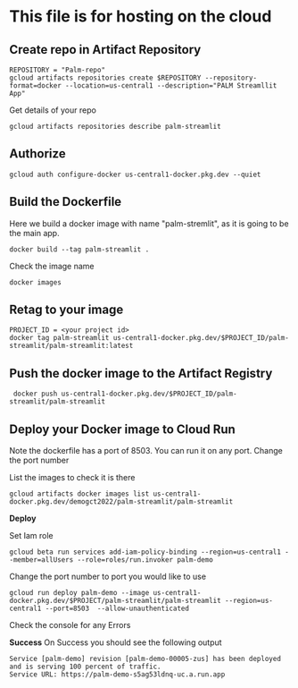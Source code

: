 # This file is for hosting on the cloud

## Create repo in Artifact Repository
```
REPOSITORY = "Palm-repo"
gcloud artifacts repositories create $REPOSITORY --repository-format=docker --location=us-central1 --description="PALM Streamllit App"
```
Get details of your repo
```
gcloud artifacts repositories describe palm-streamlit
```

## Authorize 

```
gcloud auth configure-docker us-central1-docker.pkg.dev --quiet
```

## Build the Dockerfile

Here we build a docker image with name "palm-stremlit", as it is going to be the main app.
```
docker build --tag palm-streamlit .
```

Check the image name
```
docker images
```


## Retag to your image
```
PROJECT_ID = <your project id>
docker tag palm-streamlit us-central1-docker.pkg.dev/$PROJECT_ID/palm-streamlit/palm-streamlit:latest
```

## Push the docker image to the Artifact Registry

```
 docker push us-central1-docker.pkg.dev/$PROJECT_ID/palm-streamlit/palm-streamlit
 ```
 
 ## Deploy your Docker image to Cloud Run
 
 Note the dockerfile has a port of 8503. You can run it on any port. Change the port number
 
 List the images to check it is there
 ```
 gcloud artifacts docker images list us-central1-docker.pkg.dev/demogct2022/palm-streamlit/palm-streamlit 
 ```
 **Deploy**
 
 Set Iam role
 ```
 gcloud beta run services add-iam-policy-binding --region=us-central1 --member=allUsers --role=roles/run.invoker palm-demo
 ```
 
Change the port number to port you would like to use
 ```
 gcloud run deploy palm-demo --image us-central1-docker.pkg.dev/$PROJECT/palm-streamlit/palm-streamlit --region=us-central1 --port=8503  --allow-unauthenticated
 ```
 
 Check the console for any Errors
 
 **Success**
 On Success you should see the following output
 ```
 Service [palm-demo] revision [palm-demo-00005-zus] has been deployed and is serving 100 percent of traffic.
Service URL: https://palm-demo-s5ag53ldnq-uc.a.run.app
```

 
 
 
 

